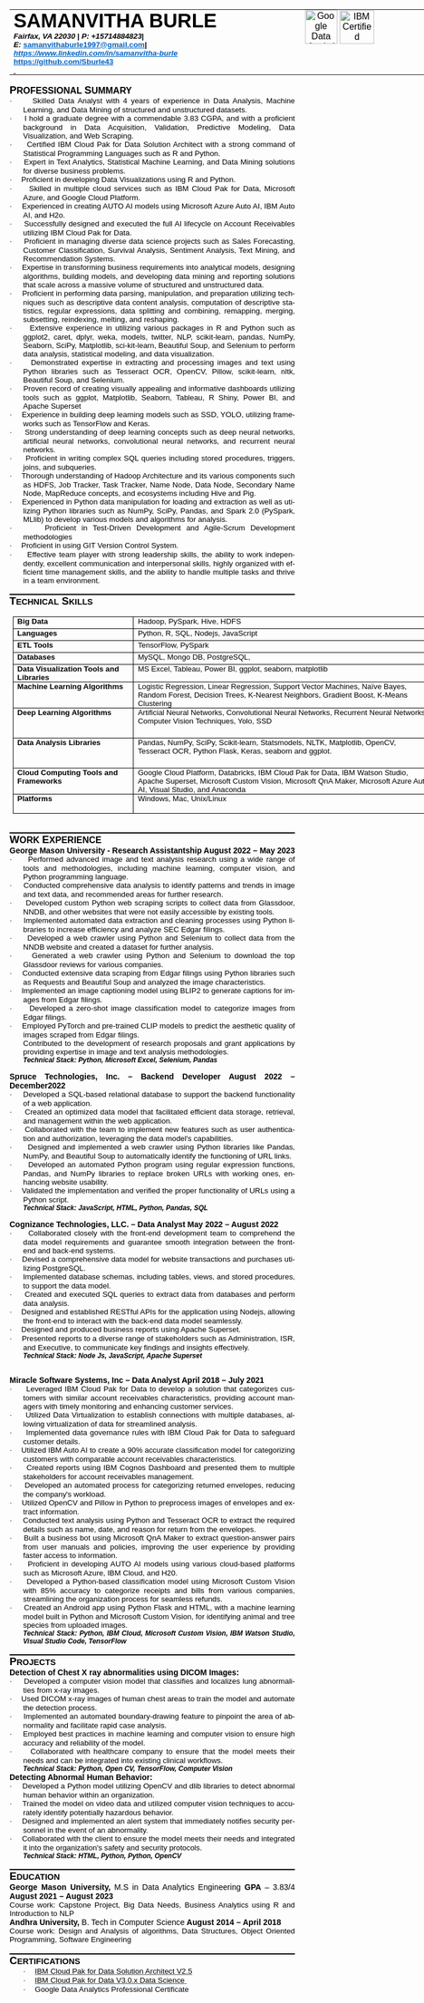 
<html>

<head>
<meta http-equiv=Content-Type content="text/html; charset=utf-8">
<meta name=Generator content="Microsoft Word 15 (filtered)">
<style>
<!--
 /* Font Definitions */
 @font-face
	{font-family:Wingdings;
	panose-1:5 0 0 0 0 0 0 0 0 0;}
@font-face
	{font-family:"Cambria Math";
	panose-1:2 4 5 3 5 4 6 3 2 4;}
@font-face
	{font-family:Calibri;
	panose-1:2 15 5 2 2 2 4 3 2 4;}
@font-face
	{font-family:"Calibri \(Body\)";
	panose-1:2 11 6 4 2 2 2 2 2 4;}
 /* Style Definitions */
 p.MsoNormal, li.MsoNormal, div.MsoNormal
	{margin:0in;
	font-size:12.0pt;
	font-family:"Calibri",sans-serif;
	color:windowtext;}
a:link, span.MsoHyperlink
	{color:#0563C1;
	text-decoration:underline;}
em
	{color:#595959;
	font-weight:normal;
	font-style:normal;}
p
	{margin-top:0in;
	margin-right:0in;
	margin-bottom:13.0pt;
	margin-left:0in;
	font-size:12.0pt;
	font-family:"Times New Roman",serif;
	color:#595959;}
.MsoChpDefault
	{font-family:"Calibri",sans-serif;}
 /* Page Definitions */
 @page WordSection1
	{size:8.5in 11.0in;
	margin:.25in .25in 40.3pt .25in;}
div.WordSection1
	{page:WordSection1;}
 /* List Definitions */
 ol
	{margin-bottom:0in;}
ul
	{margin-bottom:0in;}
-->
</style>

</head>

<body lang=EN-US link="#0563C1" vlink="#954F72" style='word-wrap:break-word'>

<div class=WordSection1>

<table class=MsoTableGrid border=0 cellspacing=0 cellpadding=0 width=773
 style='width:579.9pt;border-collapse:collapse;border:none'>
 <tr style='height:72.9pt'>
  <td width=387 valign=top style='width:289.95pt;padding:0in 5.4pt 0in 5.4pt;
  height:72.9pt'>
  <p class=MsoNormal><b><span style='font-size:26.0pt;color:black;text-transform:
  uppercase'>SAMANVITHA BURLE</span></b></p>
  <p class=MsoNormal><b><i><span style='font-size:10.0pt'>Fairfax, VA 22030</span></i></b><b><span
  style='font-size:10.0pt'> | <i>P: +15714884823</i>|</span></b></p>
  <p class=MsoNormal><b><i><span style='font-size:10.0pt'>E: </span></i></b><a
  href="mailto:samanvithaburle1997@gmail.com"><b><span style='font-size:10.0pt'>samanvithaburle1997@gmail.com</span></b></a><b><span
  style='font-size:10.0pt'>|</span></b></p>
  <p class=MsoNormal><a href="https://www.linkedin.com/in/samanvitha-burle"><b><i><span
  style='font-size:10.0pt'>https://www.linkedin.com/in/samanvitha-burle</span></i></b></a></p>
  <p class=MsoNormal><a href="https://github.com/Sburle43"><b><span
  style='font-size:10.0pt'>https://github.com/Sburle43</span></b></a></p>
  <p class=MsoNormal><b><u><span style='font-size:10.0pt;color:#0563C1'><span
   style='text-decoration:none'>&nbsp;</span></span></u></b></p>
  </td>
  <td width=387 valign=top style='width:289.95pt;padding:0in 5.4pt 0in 5.4pt;
  height:72.9pt'>
  <p class=MsoNormal align=center style='text-align:center'><img border=0
  width=57 height=60 id="Picture 1430808555" src="Samanvitha.fld/image001.png"
  alt="Google Data Analytics Professional Certificate - Credly">            <img
  border=0 width=61 height=59 id="Picture 270358664"
  src="Samanvitha.fld/image002.png"
  alt="IBM Certified Solution Architect - Cloud Pak for Data V2.5 - Credly"></p>
  </td>
 </tr>
</table>

<p class=MsoNormal><b><span style='font-size:14.0pt'>P</span>ROFESSIONAL </b><b><span
style='font-size:14.0pt'>S</span>UMMARY</b></p>

<p class=MsoNormal style='margin-left:.25in;text-align:justify;text-indent:
-.25in'><span style='font-size:10.0pt;font-family:Symbol'>·<span
style='font:7.0pt "Times New Roman"'>&nbsp;&nbsp;&nbsp;&nbsp;&nbsp;&nbsp; </span></span><span
style='font-size:10.0pt'>Skilled Data Analyst with 4 years of experience in
Data Analysis, Machine Learning, and Data Mining of structured and unstructured
datasets.</span></p>

<p class=MsoNormal style='margin-left:.25in;text-align:justify;text-indent:
-.25in'><span style='font-size:10.0pt;font-family:Symbol'>·<span
style='font:7.0pt "Times New Roman"'>&nbsp;&nbsp;&nbsp;&nbsp;&nbsp;&nbsp; </span></span><span
style='font-size:10.0pt'>I hold a graduate degree with a commendable 3.83 CGPA,
and with a proficient background in Data Acquisition, Validation, Predictive
Modeling, Data Visualization, and Web Scraping.</span></p>

<p class=MsoNormal style='margin-left:.25in;text-align:justify;text-indent:
-.25in'><span style='font-size:10.0pt;font-family:Symbol'>·<span
style='font:7.0pt "Times New Roman"'>&nbsp;&nbsp;&nbsp;&nbsp;&nbsp;&nbsp; </span></span><span
style='font-size:10.0pt'>Certified IBM Cloud Pak for Data Solution Architect
with a strong command of Statistical Programming Languages such as R and
Python.</span></p>

<p class=MsoNormal style='margin-left:.25in;text-align:justify;text-indent:
-.25in'><span style='font-size:10.0pt;font-family:Symbol'>·<span
style='font:7.0pt "Times New Roman"'>&nbsp;&nbsp;&nbsp;&nbsp;&nbsp;&nbsp; </span></span><span
style='font-size:10.0pt'>Expert in Text Analytics, Statistical Machine
Learning, and Data Mining solutions for diverse business problems.</span></p>

<p class=MsoNormal style='margin-left:.25in;text-align:justify;text-indent:
-.25in'><span style='font-size:10.0pt;font-family:Symbol'>·<span
style='font:7.0pt "Times New Roman"'>&nbsp;&nbsp;&nbsp;&nbsp;&nbsp;&nbsp; </span></span><span
style='font-size:10.0pt'>Proficient in developing Data Visualizations using R
and Python.</span></p>

<p class=MsoNormal style='margin-left:.25in;text-align:justify;text-indent:
-.25in'><span style='font-size:10.0pt;font-family:Symbol'>·<span
style='font:7.0pt "Times New Roman"'>&nbsp;&nbsp;&nbsp;&nbsp;&nbsp;&nbsp; </span></span><span
style='font-size:10.0pt'>Skilled in multiple cloud services such as IBM Cloud
Pak for Data, Microsoft Azure, and Google Cloud Platform.</span></p>

<p class=MsoNormal style='margin-left:.25in;text-align:justify;text-indent:
-.25in'><span style='font-size:10.0pt;font-family:Symbol'>·<span
style='font:7.0pt "Times New Roman"'>&nbsp;&nbsp;&nbsp;&nbsp;&nbsp;&nbsp; </span></span><span
style='font-size:10.0pt'>Experienced in creating AUTO AI models using Microsoft
Azure Auto AI, IBM Auto AI, and H2o.</span></p>

<p class=MsoNormal style='margin-left:.25in;text-align:justify;text-indent:
-.25in'><span style='font-size:10.0pt;font-family:Symbol'>·<span
style='font:7.0pt "Times New Roman"'>&nbsp;&nbsp;&nbsp;&nbsp;&nbsp;&nbsp; </span></span><span
style='font-size:10.0pt'>Successfully designed and executed the full AI
lifecycle on Account Receivables utilizing IBM Cloud Pak for Data.</span></p>

<p class=MsoNormal style='margin-left:.25in;text-align:justify;text-indent:
-.25in'><span style='font-size:10.0pt;font-family:Symbol'>·<span
style='font:7.0pt "Times New Roman"'>&nbsp;&nbsp;&nbsp;&nbsp;&nbsp;&nbsp; </span></span><span
style='font-size:10.0pt'>Proficient in managing diverse data science projects
such as Sales Forecasting, Customer Classification, Survival Analysis,
Sentiment Analysis, Text Mining, and Recommendation Systems.</span></p>

<p class=MsoNormal style='margin-left:.25in;text-align:justify;text-indent:
-.25in'><span style='font-size:10.0pt;font-family:Symbol'>·<span
style='font:7.0pt "Times New Roman"'>&nbsp;&nbsp;&nbsp;&nbsp;&nbsp;&nbsp; </span></span><span
style='font-size:10.0pt'>Expertise in transforming business requirements into
analytical models, designing algorithms, building models, and developing data
mining and reporting solutions that scale across a massive volume of structured
and unstructured data.</span></p>

<p class=MsoNormal style='margin-left:.25in;text-align:justify;text-indent:
-.25in'><span style='font-size:10.0pt;font-family:Symbol'>·<span
style='font:7.0pt "Times New Roman"'>&nbsp;&nbsp;&nbsp;&nbsp;&nbsp;&nbsp; </span></span><span
style='font-size:10.0pt'>Proficient in performing data parsing, manipulation,
and preparation utilizing techniques such as descriptive data content analysis,
computation of descriptive statistics, regular expressions, data splitting and
combining, remapping, merging, subsetting, reindexing, melting, and reshaping.</span></p>

<p class=MsoNormal style='margin-left:.25in;text-align:justify;text-indent:
-.25in'><span style='font-size:10.0pt;font-family:Symbol'>·<span
style='font:7.0pt "Times New Roman"'>&nbsp;&nbsp;&nbsp;&nbsp;&nbsp;&nbsp; </span></span><span
style='font-size:10.0pt'>Extensive experience in utilizing various packages in
R and Python such as ggplot2, caret, dplyr, weka, models, twitter, NLP,
scikit-learn, pandas, NumPy, Seaborn, SciPy, Matplotlib, sci-kit-learn,
Beautiful Soup, and Selenium to perform data analysis, statistical modeling,
and data visualization.</span></p>

<p class=MsoNormal style='margin-left:.25in;text-align:justify;text-indent:
-.25in'><span style='font-size:10.0pt;font-family:Symbol'>·<span
style='font:7.0pt "Times New Roman"'>&nbsp;&nbsp;&nbsp;&nbsp;&nbsp;&nbsp; </span></span><span
style='font-size:10.0pt'>Demonstrated expertise in extracting and processing
images and text using Python libraries such as Tesseract OCR, OpenCV, Pillow,
scikit-learn, nltk, Beautiful Soup, and Selenium.</span></p>

<p class=MsoNormal style='margin-left:.25in;text-align:justify;text-indent:
-.25in'><span style='font-size:10.0pt;font-family:Symbol'>·<span
style='font:7.0pt "Times New Roman"'>&nbsp;&nbsp;&nbsp;&nbsp;&nbsp;&nbsp; </span></span><span
style='font-size:10.0pt'>Proven record of creating visually appealing and
informative dashboards utilizing tools such as ggplot, Matplotlib, Seaborn,
Tableau, R Shiny, Power BI, and Apache Superset</span></p>

<p class=MsoNormal style='margin-left:.25in;text-align:justify;text-indent:
-.25in'><span style='font-size:10.0pt;font-family:Symbol'>·<span
style='font:7.0pt "Times New Roman"'>&nbsp;&nbsp;&nbsp;&nbsp;&nbsp;&nbsp; </span></span><span
style='font-size:10.0pt'>Experience in building deep learning models such as
SSD, YOLO, utilizing frameworks such as TensorFlow and Keras.</span></p>

<p class=MsoNormal style='margin-left:.25in;text-align:justify;text-indent:
-.25in'><span style='font-size:10.0pt;font-family:Symbol'>·<span
style='font:7.0pt "Times New Roman"'>&nbsp;&nbsp;&nbsp;&nbsp;&nbsp;&nbsp; </span></span><span
style='font-size:10.0pt'>Strong understanding of deep learning concepts such as
deep neural networks, artificial neural networks, convolutional neural
networks, and recurrent neural networks.</span></p>

<p class=MsoNormal style='margin-left:.25in;text-align:justify;text-indent:
-.25in'><span style='font-size:10.0pt;font-family:Symbol'>·<span
style='font:7.0pt "Times New Roman"'>&nbsp;&nbsp;&nbsp;&nbsp;&nbsp;&nbsp; </span></span><span
style='font-size:10.0pt'>Proficient in writing complex SQL queries including
stored procedures, triggers, joins, and subqueries.</span></p>

<p class=MsoNormal style='margin-left:.25in;text-align:justify;text-indent:
-.25in'><span style='font-size:10.0pt;font-family:Symbol'>·<span
style='font:7.0pt "Times New Roman"'>&nbsp;&nbsp;&nbsp;&nbsp;&nbsp;&nbsp; </span></span><span
style='font-size:10.0pt'>Thorough understanding of Hadoop Architecture and its
various components such as HDFS, Job Tracker, Task Tracker, Name Node, Data
Node, Secondary Name Node, MapReduce concepts, and ecosystems including Hive
and Pig.</span></p>

<p class=MsoNormal style='margin-left:.25in;text-align:justify;text-indent:
-.25in'><span style='font-size:10.0pt;font-family:Symbol'>·<span
style='font:7.0pt "Times New Roman"'>&nbsp;&nbsp;&nbsp;&nbsp;&nbsp;&nbsp; </span></span><span
style='font-size:10.0pt'>Experienced in Python data manipulation for loading
and extraction as well as utilizing Python libraries such as NumPy, SciPy,
Pandas, and Spark 2.0 (PySpark, MLlib) to develop various models and algorithms
for analysis.</span></p>

<p class=MsoNormal style='margin-left:.25in;text-align:justify;text-indent:
-.25in'><span style='font-size:10.0pt;font-family:Symbol'>·<span
style='font:7.0pt "Times New Roman"'>&nbsp;&nbsp;&nbsp;&nbsp;&nbsp;&nbsp; </span></span><span
style='font-size:10.0pt'>Proficient in Test-Driven Development and Agile-Scrum
Development methodologies</span></p>

<p class=MsoNormal style='margin-left:.25in;text-align:justify;text-indent:
-.25in'><span style='font-size:10.0pt;font-family:Symbol'>·<span
style='font:7.0pt "Times New Roman"'>&nbsp;&nbsp;&nbsp;&nbsp;&nbsp;&nbsp; </span></span><span
style='font-size:10.0pt'>Proficient in using GIT Version Control System.</span></p>

<p class=MsoNormal style='margin-left:.25in;text-align:justify;text-indent:
-.25in'><span style='font-size:10.0pt;font-family:Symbol'>·<span
style='font:7.0pt "Times New Roman"'>&nbsp;&nbsp;&nbsp;&nbsp;&nbsp;&nbsp; </span></span><span
style='font-size:10.0pt'>Effective team player with strong leadership skills,
the ability to work independently, excellent communication and interpersonal
skills, highly organized with efficient time management skills, and the ability
to handle multiple tasks and thrive in a team environment. </span></p>

<div style='border:none;border-bottom:solid windowtext 1.5pt;padding:0in 0in 1.0pt 0in'>

<p class=MsoNormal style='text-align:justify;border:none;padding:0in'><b><i><span
style='font-size:10.0pt;color:black;letter-spacing:.05pt'>&nbsp;</span></i></b></p>

</div>

<p class=MsoNormal style='text-align:justify'><b><span style='font-size:14.0pt;
color:black'>T</span></b><b><span style='font-size:11.0pt;color:black'>ECHNICAL</span></b><b><span
style='font-size:14.0pt;color:black'> S</span></b><b><span style='font-size:
11.0pt;color:black'>KILLS</span></b></p>

<table class=MsoTableGrid border=1 cellspacing=0 cellpadding=0 width=744
 style='width:558.1pt;margin-left:4.25pt;border-collapse:collapse;border:none'>
 <tr style='height:15.7pt'>
  <td width=204 valign=top style='width:153.1pt;border:solid windowtext 1.0pt;
  padding:0in 5.4pt 0in 5.4pt;height:15.7pt'>
  <p class=MsoNormal><b><span style='font-size:10.0pt'>Big Data</span></b></p>
  </td>
  <td width=540 valign=top style='width:405.0pt;border:solid windowtext 1.0pt;
  border-left:none;padding:0in 5.4pt 0in 5.4pt;height:15.7pt'>
  <p class=MsoNormal><span style='font-size:10.0pt'>Hadoop, PySpark, Hive, HDFS</span></p>
  </td>
 </tr>
 <tr style='height:15.7pt'>
  <td width=204 valign=top style='width:153.1pt;border:solid windowtext 1.0pt;
  border-top:none;padding:0in 5.4pt 0in 5.4pt;height:15.7pt'>
  <p class=MsoNormal><b><span style='font-size:10.0pt'>Languages</span></b></p>
  </td>
  <td width=540 valign=top style='width:405.0pt;border-top:none;border-left:
  none;border-bottom:solid windowtext 1.0pt;border-right:solid windowtext 1.0pt;
  padding:0in 5.4pt 0in 5.4pt;height:15.7pt'>
  <p class=MsoNormal><span style='font-size:10.0pt'>Python, R, SQL, Nodejs,
  JavaScript</span></p>
  </td>
 </tr>
 <tr style='height:15.7pt'>
  <td width=204 valign=top style='width:153.1pt;border:solid windowtext 1.0pt;
  border-top:none;padding:0in 5.4pt 0in 5.4pt;height:15.7pt'>
  <p class=MsoNormal><b><span style='font-size:10.0pt'>ETL Tools</span></b></p>
  </td>
  <td width=540 valign=top style='width:405.0pt;border-top:none;border-left:
  none;border-bottom:solid windowtext 1.0pt;border-right:solid windowtext 1.0pt;
  padding:0in 5.4pt 0in 5.4pt;height:15.7pt'>
  <p class=MsoNormal><span style='font-size:10.0pt'>TensorFlow, PySpark</span></p>
  </td>
 </tr>
 <tr style='height:15.7pt'>
  <td width=204 valign=top style='width:153.1pt;border:solid windowtext 1.0pt;
  border-top:none;padding:0in 5.4pt 0in 5.4pt;height:15.7pt'>
  <p class=MsoNormal><b><span style='font-size:10.0pt'>Databases</span></b></p>
  </td>
  <td width=540 valign=top style='width:405.0pt;border-top:none;border-left:
  none;border-bottom:solid windowtext 1.0pt;border-right:solid windowtext 1.0pt;
  padding:0in 5.4pt 0in 5.4pt;height:15.7pt'>
  <p class=MsoNormal><span style='font-size:10.0pt'>MySQL, Mongo DB,
  PostgreSQL, </span></p>
  </td>
 </tr>
 <tr style='height:3.7pt'>
  <td width=204 valign=top style='width:153.1pt;border:solid windowtext 1.0pt;
  border-top:none;padding:0in 5.4pt 0in 5.4pt;height:3.7pt'>
  <p class=MsoNormal><b><span style='font-size:10.0pt'>Data Visualization Tools
  and Libraries</span></b></p>
  </td>
  <td width=540 valign=top style='width:405.0pt;border-top:none;border-left:
  none;border-bottom:solid windowtext 1.0pt;border-right:solid windowtext 1.0pt;
  padding:0in 5.4pt 0in 5.4pt;height:3.7pt'>
  <p class=MsoNormal><span style='font-size:10.0pt'>MS Excel, Tableau, Power BI,
  ggplot, seaborn, matplotlib</span></p>
  </td>
 </tr>
 <tr style='height:31.65pt'>
  <td width=204 valign=top style='width:153.1pt;border:solid windowtext 1.0pt;
  border-top:none;padding:0in 5.4pt 0in 5.4pt;height:31.65pt'>
  <p class=MsoNormal><b><span style='font-size:10.0pt'>Machine Learning
  Algorithms</span></b></p>
  </td>
  <td width=540 valign=top style='width:405.0pt;border-top:none;border-left:
  none;border-bottom:solid windowtext 1.0pt;border-right:solid windowtext 1.0pt;
  padding:0in 5.4pt 0in 5.4pt;height:31.65pt'>
  <p class=MsoNormal><span style='font-size:10.0pt'>Logistic Regression, Linear
  Regression, Support Vector Machines, Naïve Bayes, Random Forest, Decision
  Trees, K-Nearest Neighbors, Gradient Boost, K-Means Clustering</span></p>
  </td>
 </tr>
 <tr style='height:39.7pt'>
  <td width=204 valign=top style='width:153.1pt;border:solid windowtext 1.0pt;
  border-top:none;padding:0in 5.4pt 0in 5.4pt;height:39.7pt'>
  <p class=MsoNormal><b><span style='font-size:10.0pt;color:black'>Deep
  Learning Algorithms</span></b></p>
  </td>
  <td width=540 valign=top style='width:405.0pt;border-top:none;border-left:
  none;border-bottom:solid windowtext 1.0pt;border-right:solid windowtext 1.0pt;
  padding:0in 5.4pt 0in 5.4pt;height:39.7pt'>
  <p class=MsoNormal><span style='font-size:10.0pt;color:black'>Artificial
  Neural Networks, Convolutional Neural Networks, Recurrent Neural Networks,
  Computer Vision Techniques, Yolo, SSD </span></p>
  </td>
 </tr>
 <tr style='height:39.7pt'>
  <td width=204 valign=top style='width:153.1pt;border:solid windowtext 1.0pt;
  border-top:none;padding:0in 5.4pt 0in 5.4pt;height:39.7pt'>
  <p class=MsoNormal><b><span style='font-size:10.0pt;color:black'>Data
  Analysis Libraries</span></b></p>
  </td>
  <td width=540 valign=top style='width:405.0pt;border-top:none;border-left:
  none;border-bottom:solid windowtext 1.0pt;border-right:solid windowtext 1.0pt;
  padding:0in 5.4pt 0in 5.4pt;height:39.7pt'>
  <p class=MsoNormal><span style='font-size:10.0pt;color:black'>Pandas, NumPy,
  SciPy, Scikit-learn, Statsmodels, NLTK, Matplotlib, OpenCV, Tesseract OCR,
  Python Flask, Keras, seaborn and ggplot.</span></p>
  </td>
 </tr>
 <tr style='height:32.25pt'>
  <td width=204 valign=top style='width:153.1pt;border:solid windowtext 1.0pt;
  border-top:none;padding:0in 5.4pt 0in 5.4pt;height:32.25pt'>
  <p class=MsoNormal><b><span style='font-size:10.0pt;color:black'>Cloud
  Computing Tools and Frameworks</span></b></p>
  </td>
  <td width=540 valign=top style='width:405.0pt;border-top:none;border-left:
  none;border-bottom:solid windowtext 1.0pt;border-right:solid windowtext 1.0pt;
  padding:0in 5.4pt 0in 5.4pt;height:32.25pt'>
  <p class=MsoNormal><span style='font-size:10.0pt;color:black'>Google Cloud
  Platform, Databricks, IBM Cloud Pak for Data, IBM Watson Studio, Apache Superset,
  Microsoft Custom Vision, Microsoft QnA Maker, Microsoft Azure Auto AI, Visual
  Studio, and Anaconda </span></p>
  </td>
 </tr>
 <tr style='height:25.75pt'>
  <td width=204 valign=top style='width:153.1pt;border:solid windowtext 1.0pt;
  border-top:none;padding:0in 5.4pt 0in 5.4pt;height:25.75pt'>
  <p class=MsoNormal><b><span style='font-size:10.0pt;color:black'>Platforms</span></b></p>
  </td>
  <td width=540 valign=top style='width:405.0pt;border-top:none;border-left:
  none;border-bottom:solid windowtext 1.0pt;border-right:solid windowtext 1.0pt;
  padding:0in 5.4pt 0in 5.4pt;height:25.75pt'>
  <p class=MsoNormal><span style='font-size:10.0pt;color:black'>Windows, Mac,
  Unix/Linux </span></p>
  </td>
 </tr>
</table>

<div style='border:none;border-bottom:solid windowtext 1.5pt;padding:0in 0in 1.0pt 0in'>

<p class=MsoNormal style='text-align:justify;border:none;padding:0in'><b><i><span
style='font-size:10.0pt;color:black;letter-spacing:.05pt'>&nbsp;</span></i></b></p>

</div>

<p class=MsoNormal style='text-align:justify'><b><span style='font-size:14.0pt;
color:black'>W</span></b><b><span style='color:black'>ORK </span></b><b><span
style='font-size:14.0pt;color:black'>E</span></b><b><span style='color:black'>XPERIENCE</span></b></p>

<p class=MsoNormal style='text-autospace:none'><b><span style='font-size:10.5pt;
color:black'>George Mason University - Research
Assistantship                                                                                    
                     August 2022 – May 2023</span></b></p>

<p class=MsoNormal style='margin-left:.25in;text-align:justify;text-indent:
-.25in'><span style='font-size:10.0pt;font-family:Symbol;color:black'>·<span
style='font:7.0pt "Times New Roman"'>&nbsp;&nbsp;&nbsp;&nbsp;&nbsp;&nbsp; </span></span><span
style='font-size:10.0pt;color:black'>Performed advanced image and text analysis
research using a wide range of tools and methodologies, including machine
learning, computer vision, and Python programming language.</span></p>

<p class=MsoNormal style='margin-left:.25in;text-align:justify;text-indent:
-.25in'><span style='font-size:10.0pt;font-family:Symbol;color:black'>·<span
style='font:7.0pt "Times New Roman"'>&nbsp;&nbsp;&nbsp;&nbsp;&nbsp;&nbsp; </span></span><span
style='font-size:10.0pt;color:black'>Conducted comprehensive data analysis to
identify patterns and trends in image and text data, and recommended areas for
further research.</span></p>

<p class=MsoNormal style='margin-left:.25in;text-align:justify;text-indent:
-.25in'><span style='font-size:10.0pt;font-family:Symbol;color:black'>·<span
style='font:7.0pt "Times New Roman"'>&nbsp;&nbsp;&nbsp;&nbsp;&nbsp;&nbsp; </span></span><span
style='font-size:10.0pt;color:black'>Developed custom Python web scraping
scripts to collect data from Glassdoor, NNDB, and other websites that were not
easily accessible by existing tools.</span></p>

<p class=MsoNormal style='margin-left:.25in;text-align:justify;text-indent:
-.25in'><span style='font-size:10.0pt;font-family:Symbol;color:black'>·<span
style='font:7.0pt "Times New Roman"'>&nbsp;&nbsp;&nbsp;&nbsp;&nbsp;&nbsp; </span></span><span
style='font-size:10.0pt;color:black'>Implemented automated data extraction and
cleaning processes using Python libraries to increase efficiency and analyze
SEC Edgar filings.</span></p>

<p class=MsoNormal style='margin-left:.25in;text-align:justify;text-indent:
-.25in'><span style='font-size:10.0pt;font-family:Symbol;color:black'>·<span
style='font:7.0pt "Times New Roman"'>&nbsp;&nbsp;&nbsp;&nbsp;&nbsp;&nbsp; </span></span><span
style='font-size:10.0pt;color:black'>Developed a web crawler using Python and
Selenium to collect data from the NNDB website and created a dataset for
further analysis.</span></p>

<p class=MsoNormal style='margin-left:.25in;text-align:justify;text-indent:
-.25in'><span style='font-size:10.0pt;font-family:Symbol;color:black'>·<span
style='font:7.0pt "Times New Roman"'>&nbsp;&nbsp;&nbsp;&nbsp;&nbsp;&nbsp; </span></span><span
style='font-size:10.0pt;color:black'>Generated a web crawler using Python and
Selenium to download the top Glassdoor reviews for various companies.</span></p>

<p class=MsoNormal style='margin-left:.25in;text-align:justify;text-indent:
-.25in'><span style='font-size:10.0pt;font-family:Symbol;color:black'>·<span
style='font:7.0pt "Times New Roman"'>&nbsp;&nbsp;&nbsp;&nbsp;&nbsp;&nbsp; </span></span><span
style='font-size:10.0pt;color:black'>Conducted extensive data scraping from
Edgar filings using Python libraries such as Requests and Beautiful Soup and
analyzed the image characteristics.</span></p>

<p class=MsoNormal style='margin-left:.25in;text-align:justify;text-indent:
-.25in'><span style='font-size:10.0pt;font-family:Symbol;color:black'>·<span
style='font:7.0pt "Times New Roman"'>&nbsp;&nbsp;&nbsp;&nbsp;&nbsp;&nbsp; </span></span><span
style='font-size:10.0pt;color:black'>Implemented an image captioning model
using BLIP2 to generate captions for images from Edgar filings.</span></p>

<p class=MsoNormal style='margin-left:.25in;text-align:justify;text-indent:
-.25in'><span style='font-size:10.0pt;font-family:Symbol;color:black'>·<span
style='font:7.0pt "Times New Roman"'>&nbsp;&nbsp;&nbsp;&nbsp;&nbsp;&nbsp; </span></span><span
style='font-size:10.0pt;color:black'>Developed a zero-shot image classification
model to categorize images from Edgar filings.</span></p>

<p class=MsoNormal style='margin-left:.25in;text-align:justify;text-indent:
-.25in'><span style='font-size:10.0pt;font-family:Symbol;color:black'>·<span
style='font:7.0pt "Times New Roman"'>&nbsp;&nbsp;&nbsp;&nbsp;&nbsp;&nbsp; </span></span><span
style='font-size:10.0pt;color:black'>Employed PyTorch and pre-trained CLIP
models to predict the aesthetic quality of images scraped from Edgar filings.</span></p>

<p class=MsoNormal style='margin-left:.25in;text-align:justify'><span
style='font-size:10.0pt;color:black'>Contributed to the development of research
proposals and grant applications by providing expertise in image and text
analysis methodologies.</span></p>

<p class=MsoNormal style='margin-left:.25in;text-align:justify'><b><i><span
style='font-size:9.0pt;color:black'>Technical Stack: Python, Microsoft Excel,
Selenium, Pandas</span></i></b></p>

<p class=MsoNormal style='margin-left:.25in;text-align:justify'><b><i><span
style='font-size:9.0pt;color:black'>&nbsp;</span></i></b></p>

<p class=MsoNormal style='text-align:justify;text-autospace:none'><b><span
style='font-size:10.5pt;color:black'>Spruce Technologies, Inc. – Backend
Developer                                                                                              August
2022 – December2022</span></b></p>

<p class=MsoNormal style='margin-left:.25in;text-align:justify;text-indent:
-.25in'><span style='font-size:10.0pt;font-family:Symbol;color:black'>·<span
style='font:7.0pt "Times New Roman"'>&nbsp;&nbsp;&nbsp;&nbsp;&nbsp;&nbsp; </span></span><span
style='font-size:10.0pt;color:black'>Developed a SQL-based relational database
to support the backend functionality of a web application. </span></p>

<p class=MsoNormal style='margin-left:.25in;text-align:justify;text-indent:
-.25in'><span style='font-size:10.0pt;font-family:Symbol;color:black'>·<span
style='font:7.0pt "Times New Roman"'>&nbsp;&nbsp;&nbsp;&nbsp;&nbsp;&nbsp; </span></span><span
style='font-size:10.0pt;color:black'>Created an optimized data model that
facilitated efficient data storage, retrieval, and management within the web
application. </span></p>

<p class=MsoNormal style='margin-left:.25in;text-align:justify;text-indent:
-.25in'><span style='font-size:10.0pt;font-family:Symbol;color:black'>·<span
style='font:7.0pt "Times New Roman"'>&nbsp;&nbsp;&nbsp;&nbsp;&nbsp;&nbsp; </span></span><span
style='font-size:10.0pt;color:black'>Collaborated with the team to implement
new features such as user authentication and authorization, leveraging the data
model's capabilities. </span></p>

<p class=MsoNormal style='margin-left:.25in;text-align:justify;text-indent:
-.25in'><span style='font-size:10.0pt;font-family:Symbol;color:black'>·<span
style='font:7.0pt "Times New Roman"'>&nbsp;&nbsp;&nbsp;&nbsp;&nbsp;&nbsp; </span></span><span
style='font-size:10.0pt;color:black'>Designed and implemented a web crawler
using Python libraries like Pandas, NumPy, and Beautiful Soup to automatically
identify the functioning of URL links. </span></p>

<p class=MsoNormal style='margin-left:.25in;text-align:justify;text-indent:
-.25in'><span style='font-size:10.0pt;font-family:Symbol;color:black'>·<span
style='font:7.0pt "Times New Roman"'>&nbsp;&nbsp;&nbsp;&nbsp;&nbsp;&nbsp; </span></span><span
style='font-size:10.0pt;color:black'>Developed an automated Python program
using regular expression functions, Pandas, and NumPy libraries to replace
broken URLs with working ones, enhancing website usability. </span></p>

<p class=MsoNormal style='margin-left:.25in;text-align:justify;text-indent:
-.25in'><span style='font-size:10.0pt;font-family:Symbol;color:black'>·<span
style='font:7.0pt "Times New Roman"'>&nbsp;&nbsp;&nbsp;&nbsp;&nbsp;&nbsp; </span></span><span
style='font-size:10.0pt;color:black'>Validated the implementation and verified
the proper functionality of URLs using a Python script.</span></p>

<p class=MsoNormal style='text-align:justify;text-indent:.25in'><b><i><span
style='font-size:9.0pt;color:black'>Technical Stack: JavaScript, HTML, Python,
Pandas, SQL</span></i></b></p>

<p class=MsoNormal style='text-align:justify;text-indent:.25in'><b><i><span
style='font-size:9.0pt;color:black'>&nbsp;</span></i></b></p>

<p class=MsoNormal style='text-align:justify;text-autospace:none'><b><span
style='font-size:10.5pt;color:black'>Cognizance Technologies, LLC. – Data
Analyst                                                                                                        May
2022 – August 2022</span></b></p>

<p class=MsoNormal style='margin-left:.25in;text-align:justify;text-indent:
-.25in'><span style='font-size:10.0pt;font-family:Symbol;color:black'>·<span
style='font:7.0pt "Times New Roman"'>&nbsp;&nbsp;&nbsp;&nbsp;&nbsp;&nbsp; </span></span><span
style='font-size:10.0pt;color:black'>Collaborated closely with the front-end
development team to comprehend the data model requirements and guarantee smooth
integration between the front-end and back-end systems. </span></p>

<p class=MsoNormal style='margin-left:.25in;text-align:justify;text-indent:
-.25in'><span style='font-size:10.0pt;font-family:Symbol;color:black'>·<span
style='font:7.0pt "Times New Roman"'>&nbsp;&nbsp;&nbsp;&nbsp;&nbsp;&nbsp; </span></span><span
style='font-size:10.0pt;color:black'>Devised a comprehensive data model for
website transactions and purchases utilizing PostgreSQL. </span></p>

<p class=MsoNormal style='margin-left:.25in;text-align:justify;text-indent:
-.25in'><span style='font-size:10.0pt;font-family:Symbol;color:black'>·<span
style='font:7.0pt "Times New Roman"'>&nbsp;&nbsp;&nbsp;&nbsp;&nbsp;&nbsp; </span></span><span
style='font-size:10.0pt;color:black'>Implemented database schemas, including
tables, views, and stored procedures, to support the data model. </span></p>

<p class=MsoNormal style='margin-left:.25in;text-align:justify;text-indent:
-.25in'><span style='font-size:10.0pt;font-family:Symbol;color:black'>·<span
style='font:7.0pt "Times New Roman"'>&nbsp;&nbsp;&nbsp;&nbsp;&nbsp;&nbsp; </span></span><span
style='font-size:10.0pt;color:black'>Created and executed SQL queries to
extract data from databases and perform data analysis.</span></p>

<p class=MsoNormal style='margin-left:.25in;text-align:justify;text-indent:
-.25in'><span style='font-size:10.0pt;font-family:Symbol;color:black'>·<span
style='font:7.0pt "Times New Roman"'>&nbsp;&nbsp;&nbsp;&nbsp;&nbsp;&nbsp; </span></span><span
style='font-size:10.0pt;color:black'>Designed and established RESTful APIs for
the application using Nodejs, allowing the front-end to interact with the
back-end data model seamlessly. </span></p>

<p class=MsoNormal style='margin-left:.25in;text-align:justify;text-indent:
-.25in'><span style='font-size:10.0pt;font-family:Symbol;color:black'>·<span
style='font:7.0pt "Times New Roman"'>&nbsp;&nbsp;&nbsp;&nbsp;&nbsp;&nbsp; </span></span><span
style='font-size:10.0pt;color:black'>Designed and produced business reports
using Apache Superset. </span></p>

<p class=MsoNormal style='margin-left:.25in;text-align:justify;text-indent:
-.25in'><span style='font-size:10.0pt;font-family:Symbol;color:black'>·<span
style='font:7.0pt "Times New Roman"'>&nbsp;&nbsp;&nbsp;&nbsp;&nbsp;&nbsp; </span></span><span
style='font-size:10.0pt;color:black'>Presented reports to a diverse range of
stakeholders such as Administration, ISR, and Executive, to communicate key
findings and insights effectively.</span></p>

<p class=MsoNormal style='text-align:justify;text-indent:.25in'><b><i><span
style='font-size:9.0pt;color:black'>Technical Stack: Node Js, JavaScript,
Apache Superset</span></i></b></p>

<p class=MsoNormal style='text-align:justify;text-indent:.25in'><b><i><span
style='font-size:9.0pt;color:black'>&nbsp;</span></i></b></p>

<p class=MsoNormal style='text-align:justify'><b><i><span style='font-size:
9.0pt;color:black'>&nbsp;</span></i></b></p>

<p class=MsoNormal style='text-align:justify;text-autospace:none'><b><span
style='font-size:10.5pt;color:black'>Miracle Software Systems, Inc – Data
Analyst                                                                                                               April
2018 – July 2021</span></b></p>

<p class=MsoNormal style='margin-left:.25in;text-align:justify;text-indent:
-.25in'><span style='font-size:10.0pt;font-family:Symbol;color:black'>·<span
style='font:7.0pt "Times New Roman"'>&nbsp;&nbsp;&nbsp;&nbsp;&nbsp;&nbsp; </span></span><span
style='font-size:10.0pt;color:black'>Leveraged IBM Cloud Pak for Data to
develop a solution that categorizes customers with similar account receivables characteristics,
providing account managers with timely monitoring and enhancing customer
services.</span></p>

<p class=MsoNormal style='margin-left:.25in;text-align:justify;text-indent:
-.25in'><span style='font-size:10.0pt;font-family:Symbol;color:black'>·<span
style='font:7.0pt "Times New Roman"'>&nbsp;&nbsp;&nbsp;&nbsp;&nbsp;&nbsp; </span></span><span
style='font-size:10.0pt;color:black'>Utilized Data Virtualization to establish
connections with multiple databases, allowing virtualization of data for
streamlined analysis.</span></p>

<p class=MsoNormal style='margin-left:.25in;text-align:justify;text-indent:
-.25in'><span style='font-size:10.0pt;font-family:Symbol;color:black'>·<span
style='font:7.0pt "Times New Roman"'>&nbsp;&nbsp;&nbsp;&nbsp;&nbsp;&nbsp; </span></span><span
style='font-size:10.0pt;color:black'>Implemented data governance rules with IBM
Cloud Pak for Data to safeguard customer details.</span></p>

<p class=MsoNormal style='margin-left:.25in;text-align:justify;text-indent:
-.25in'><span style='font-size:10.0pt;font-family:Symbol;color:black'>·<span
style='font:7.0pt "Times New Roman"'>&nbsp;&nbsp;&nbsp;&nbsp;&nbsp;&nbsp; </span></span><span
style='font-size:10.0pt;color:black'>Utilized IBM Auto AI to create a 90%
accurate classification model for categorizing customers with comparable
account receivables characteristics.</span></p>

<p class=MsoNormal style='margin-left:.25in;text-align:justify;text-indent:
-.25in'><span style='font-size:10.0pt;font-family:Symbol;color:black'>·<span
style='font:7.0pt "Times New Roman"'>&nbsp;&nbsp;&nbsp;&nbsp;&nbsp;&nbsp; </span></span><span
style='font-size:10.0pt;color:black'>Created reports using IBM Cognos Dashboard
and presented them to multiple stakeholders for account receivables management.</span></p>

<p class=MsoNormal style='margin-left:.25in;text-align:justify;text-indent:
-.25in'><span style='font-size:10.0pt;font-family:Symbol;color:black'>·<span
style='font:7.0pt "Times New Roman"'>&nbsp;&nbsp;&nbsp;&nbsp;&nbsp;&nbsp; </span></span><span
style='font-size:10.0pt;color:black'>Developed an automated process for
categorizing returned envelopes, reducing the company's workload.</span></p>

<p class=MsoNormal style='margin-left:.25in;text-align:justify;text-indent:
-.25in'><span style='font-size:10.0pt;font-family:Symbol;color:black'>·<span
style='font:7.0pt "Times New Roman"'>&nbsp;&nbsp;&nbsp;&nbsp;&nbsp;&nbsp; </span></span><span
style='font-size:10.0pt;color:black'>Utilized OpenCV and Pillow in Python to
preprocess images of envelopes and extract information.</span></p>

<p class=MsoNormal style='margin-left:.25in;text-align:justify;text-indent:
-.25in'><span style='font-size:10.0pt;font-family:Symbol;color:black'>·<span
style='font:7.0pt "Times New Roman"'>&nbsp;&nbsp;&nbsp;&nbsp;&nbsp;&nbsp; </span></span><span
style='font-size:10.0pt;color:black'>Conducted text analysis using Python and
Tesseract OCR to extract the required details such as name, date, and reason
for return from the envelopes.</span></p>

<p class=MsoNormal style='margin-left:.25in;text-align:justify;text-indent:
-.25in'><span style='font-size:10.0pt;font-family:Symbol;color:black'>·<span
style='font:7.0pt "Times New Roman"'>&nbsp;&nbsp;&nbsp;&nbsp;&nbsp;&nbsp; </span></span><span
style='font-size:10.0pt;color:black'>Built a business bot using Microsoft QnA
Maker to extract question-answer pairs from user manuals and policies,
improving the user experience by providing faster access to information.</span></p>

<p class=MsoNormal style='margin-left:.25in;text-align:justify;text-indent:
-.25in'><span style='font-size:10.0pt;font-family:Symbol;color:black'>·<span
style='font:7.0pt "Times New Roman"'>&nbsp;&nbsp;&nbsp;&nbsp;&nbsp;&nbsp; </span></span><span
style='font-size:10.0pt;color:black'>Proficient in developing AUTO AI models
using various cloud-based platforms such as Microsoft Azure, IBM Cloud, and
H20.</span></p>

<p class=MsoNormal style='margin-left:.25in;text-align:justify;text-indent:
-.25in'><span style='font-size:10.0pt;font-family:Symbol;color:black'>·<span
style='font:7.0pt "Times New Roman"'>&nbsp;&nbsp;&nbsp;&nbsp;&nbsp;&nbsp; </span></span><span
style='font-size:10.0pt;color:black'>Developed a Python-based classification
model using Microsoft Custom Vision with 85% accuracy to categorize receipts
and bills from various companies, streamlining the organization process for
seamless refunds.</span></p>

<p class=MsoNormal style='margin-left:.25in;text-align:justify;text-indent:
-.25in'><span style='font-size:10.0pt;font-family:Symbol;color:black'>·<span
style='font:7.0pt "Times New Roman"'>&nbsp;&nbsp;&nbsp;&nbsp;&nbsp;&nbsp; </span></span><span
style='font-size:10.0pt;color:black'>Created an Android app using Python Flask
and HTML, with a machine learning model built in Python and Microsoft Custom
Vision, for identifying animal and tree species from uploaded images.</span></p>

<p class=MsoNormal style='margin-left:.25in;text-align:justify'><b><i><span
style='font-size:9.0pt;color:black'>Technical Stack: Python, IBM Cloud,
Microsoft Custom Vision, IBM Watson Studio, Visual Studio Code, TensorFlow</span></i></b></p>

<div style='border:none;border-bottom:solid windowtext 1.5pt;padding:0in 0in 1.0pt 0in'>

<p class=MsoNormal style='text-align:justify;border:none;padding:0in'><b><i><span
style='font-size:10.0pt;color:black;letter-spacing:.05pt'>&nbsp;</span></i></b></p>

</div>

<p class=MsoNormal style='text-align:justify'><b><span style='font-size:14.0pt;
color:black'>P</span></b><b><span style='font-size:11.0pt;color:black'>ROJECTS</span></b></p>

<p class=MsoNormal style='text-align:justify'><b><span style='font-size:10.5pt;
color:black'>Detection of Chest X ray abnormalities using DICOM Images:</span></b></p>

<p class=MsoNormal style='margin-left:.25in;text-align:justify;text-indent:
-.25in'><span style='font-size:10.0pt;font-family:Symbol;color:black'>·<span
style='font:7.0pt "Times New Roman"'>&nbsp;&nbsp;&nbsp;&nbsp;&nbsp;&nbsp; </span></span><span
style='font-size:10.0pt;color:black'>Developed a computer vision model that
classifies and localizes lung abnormalities from x-ray images.</span></p>

<p class=MsoNormal style='margin-left:.25in;text-align:justify;text-indent:
-.25in'><span style='font-size:10.0pt;font-family:Symbol;color:black'>·<span
style='font:7.0pt "Times New Roman"'>&nbsp;&nbsp;&nbsp;&nbsp;&nbsp;&nbsp; </span></span><span
style='font-size:10.0pt;color:black'>Used DICOM x-ray images of human chest
areas to train the model and automate the detection process.</span></p>

<p class=MsoNormal style='margin-left:.25in;text-align:justify;text-indent:
-.25in'><span style='font-size:10.0pt;font-family:Symbol;color:black'>·<span
style='font:7.0pt "Times New Roman"'>&nbsp;&nbsp;&nbsp;&nbsp;&nbsp;&nbsp; </span></span><span
style='font-size:10.0pt;color:black'>Implemented an automated boundary-drawing
feature to pinpoint the area of abnormality and facilitate rapid case analysis.</span></p>

<p class=MsoNormal style='margin-left:.25in;text-align:justify;text-indent:
-.25in'><span style='font-size:10.0pt;font-family:Symbol;color:black'>·<span
style='font:7.0pt "Times New Roman"'>&nbsp;&nbsp;&nbsp;&nbsp;&nbsp;&nbsp; </span></span><span
style='font-size:10.0pt;color:black'>Employed best practices in machine
learning and computer vision to ensure high accuracy and reliability of the
model.</span></p>

<p class=MsoNormal style='margin-left:.25in;text-align:justify;text-indent:
-.25in'><span style='font-size:10.0pt;font-family:Symbol;color:black'>·<span
style='font:7.0pt "Times New Roman"'>&nbsp;&nbsp;&nbsp;&nbsp;&nbsp;&nbsp; </span></span><span
style='font-size:10.0pt;color:black'>Collaborated with healthcare company to
ensure that the model meets their needs and can be integrated into existing
clinical workflows.</span></p>

<p class=MsoNormal style='margin-left:.25in;text-align:justify'><b><i><span
style='font-size:9.0pt;color:black'>Technical Stack: Python, Open CV,
TensorFlow, Computer Vision  </span></i></b></p>

<p class=MsoNormal style='text-align:justify'><b><span style='font-size:10.5pt;
color:black'>Detecting Abnormal Human Behavior:</span></b></p>

<p class=MsoNormal style='margin-left:.25in;text-align:justify;text-indent:
-.25in'><span style='font-size:10.0pt;font-family:Symbol;color:black'>·<span
style='font:7.0pt "Times New Roman"'>&nbsp;&nbsp;&nbsp;&nbsp;&nbsp;&nbsp; </span></span><span
style='font-size:10.0pt;color:black'>Developed a Python model utilizing OpenCV
and dlib libraries to detect abnormal human behavior within an organization.</span></p>

<p class=MsoNormal style='margin-left:.25in;text-align:justify;text-indent:
-.25in'><span style='font-size:10.0pt;font-family:Symbol;color:black'>·<span
style='font:7.0pt "Times New Roman"'>&nbsp;&nbsp;&nbsp;&nbsp;&nbsp;&nbsp; </span></span><span
style='font-size:10.0pt;color:black'>Trained the model on video data and
utilized computer vision techniques to accurately identify potentially
hazardous behavior.</span></p>

<p class=MsoNormal style='margin-left:.25in;text-align:justify;text-indent:
-.25in'><span style='font-size:10.0pt;font-family:Symbol;color:black'>·<span
style='font:7.0pt "Times New Roman"'>&nbsp;&nbsp;&nbsp;&nbsp;&nbsp;&nbsp; </span></span><span
style='font-size:10.0pt;color:black'>Designed and implemented an alert system
that immediately notifies security personnel in the event of an abnormality.</span></p>

<p class=MsoNormal style='margin-left:.25in;text-align:justify;text-indent:
-.25in'><span style='font-size:10.0pt;font-family:Symbol;color:black'>·<span
style='font:7.0pt "Times New Roman"'>&nbsp;&nbsp;&nbsp;&nbsp;&nbsp;&nbsp; </span></span><span
style='font-size:10.0pt;color:black'>Collaborated with the client to ensure the
model meets their needs and integrated it into the organization's safety and
security protocols.</span></p>

<p class=MsoNormal style='text-align:justify;text-indent:.25in'><b><i><span
style='font-size:9.0pt;color:black'>Technical Stack: HTML, Python, Python,
OpenCV</span></i></b></p>

<div style='border:none;border-bottom:solid windowtext 1.5pt;padding:0in 0in 1.0pt 0in'>

<p class=MsoNormal style='text-align:justify;border:none;padding:0in'><b><span
style='font-size:10.0pt;color:black'>&nbsp;</span></b></p>

</div>

<p class=MsoNormal style='text-align:justify'><b><span style='font-size:14.0pt;
color:black'>E</span></b><b><span style='font-size:11.0pt;color:black'>DUCATION
</span></b></p>

<p class=MsoNormal style='text-align:justify'><b><span style='font-size:10.5pt;
color:black;letter-spacing:.05pt'>George Mason University, </span></b><span
style='font-size:10.5pt;color:black;letter-spacing:.05pt'>M.S in Data Analytics
Engineering</span><b><span style='font-size:10.5pt;color:black;letter-spacing:
.05pt'>        </span></b><b><span style='font-size:10.5pt;color:black'>GPA</span></b><span
style='font-size:10.5pt;color:black'> – 3.83/4                                                   </span><b><span
style='font-size:10.5pt;color:black;letter-spacing:.05pt'>   August 2021 –
August 2023</span></b></p>

<p class=MsoNormal style='text-align:justify'><span style='font-size:10.0pt;
color:black'>Course work: Capstone Project, Big Data Needs, Business Analytics
using R and Introduction to NLP</span></p>

<p class=MsoNormal style='text-align:justify'><em><b><span style='font-size:
10.5pt;color:black'>Andhra University, </span></b></em><em><span
style='font-size:10.5pt;color:black'>B.</span></em><span style='font-size:10.5pt;
color:black;letter-spacing:.05pt'> Tech in Computer Science<b>                  
                                                                              August
2014 – April 2018</b></span></p>

<p class=MsoNormal style='text-align:justify'><span style='font-size:10.0pt;
color:black'>Course work: Design and Analysis of algorithms, Data Structures,
Object Oriented Programming, Software Engineering</span></p>

<div style='border:none;border-bottom:solid windowtext 1.5pt;padding:0in 0in 1.0pt 0in'>

<p class=MsoNormal style='text-align:justify;border:none;padding:0in'><b><span
style='font-size:10.0pt;color:black'>&nbsp;</span></b></p>

</div>

<p style='margin-bottom:0in;text-align:justify;vertical-align:baseline'><b><span
style='font-size:14.0pt;font-family:"Calibri",sans-serif;color:black'>C</span></b><b><span
style='font-size:11.0pt;font-family:"Calibri",sans-serif;color:black'>ERTIFICATIONS</span></b></p>

<p style='margin-top:0in;margin-right:0in;margin-bottom:0in;margin-left:.5in;
text-align:justify;text-indent:-.25in;vertical-align:baseline'><span
style='font-size:10.0pt;font-family:Symbol;color:black'>·<span
style='font:7.0pt "Times New Roman"'>&nbsp;&nbsp;&nbsp;&nbsp;&nbsp;&nbsp; </span></span><u><span
style='font-size:10.0pt;font-family:"Calibri",sans-serif;color:black'>IBM Cloud
Pak for Data Solution Architect V2.5  </span></u><span style='font-size:10.0pt;
font-family:"Calibri",sans-serif;color:black'>                      </span></p>

<p style='margin-top:0in;margin-right:0in;margin-bottom:0in;margin-left:.5in;
text-align:justify;text-indent:-.25in;vertical-align:baseline'><span
style='font-size:10.0pt;font-family:Symbol;color:black'>·<span
style='font:7.0pt "Times New Roman"'>&nbsp;&nbsp;&nbsp;&nbsp;&nbsp;&nbsp; </span></span><a
href="https://www.youracclaim.com/badges/fbb418ff-588f-497d-8cdd-d829d76a2335/public_url"><span
style='font-size:10.0pt;font-family:"Calibri",sans-serif;color:black;
background:white'>IBM Cloud Pak for Data V3.0.x Data Science</span></a><u><span
style='font-size:10.0pt;font-family:"Calibri",sans-serif;color:black;
background:white'>&nbsp;</span></u><u><span style='font-size:10.0pt;font-family:
"Calibri",sans-serif;color:black'> </span></u></p>

<p style='margin-top:0in;margin-right:0in;margin-bottom:0in;margin-left:.5in;
text-align:justify;text-indent:-.25in;vertical-align:baseline'><span
style='font-size:10.0pt;font-family:Symbol;color:black'>·<span
style='font:7.0pt "Times New Roman"'>&nbsp;&nbsp;&nbsp;&nbsp;&nbsp;&nbsp; </span></span><span
style='font-size:10.0pt;font-family:"Calibri",sans-serif;color:black'>Google
Data Analytics Professional Certificate</span></p>

<p class=MsoNormal>&nbsp;</p>

</div>

</body>

</html>
